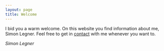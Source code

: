 ```yaml
---
layout: page
title: Welcome
---
```

I bid you a warm welcome. On this website you find information about me, Simon Legner. Feel free to get in [contact](Contact) with me whenever you want to.

*Simon Legner*
